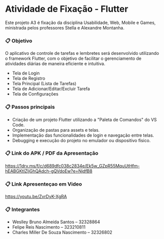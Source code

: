 # Atividade de Fixação - Flutter


Este projeto A3 é fixação da disciplina Usabilidade, Web, Mobile e Games, ministrada pelos professores Stella e Alexandre Montanha. 


### 📋 Objetivo

O aplicativo de controle de tarefas e lembretes será desenvolvido utilizando 
o framework Flutter, com o objetivo de facilitar o gerenciamento de atividades diárias de 
maneira eficiente e intuitiva.


* Tela de Login
* Tela de Registro
* Tela Principal (Lista de Tarefas)
* Tela de Adicionar/Editar/Excluir Tarefa
* Tela de Configurações


### 📋 Passos principais


* Criação de um projeto Flutter utilizando a "Paleta de Comandos" do VS Code.
* Organização de pastas para assets e telas.
* Implementação das funcionalidades de login e navegação entre telas.
* Debugging e execução do projeto no emulador ou dispositivo físico.

### 📋 Link do APK / PDF da Apresentação

https://1drv.ms/f/c/d689dfc038c2834e/Ek5w_GZpR55MquUtHfm-hEABGKtIZljGhQAdch-gQVdoEw?e=NjdfB8

### 📋 Link Apresenteçao em Video

https://youtu.be/ZvrDyK-XgRA

### 📋 Integrantes

* Weslley Bruno Almeida Santos – 32328864
* Felipe Reis Nascimento – 323210811
* Charles Miller De Souza Nascimento – 32326802
